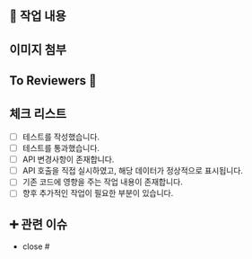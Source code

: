 ## 🔎 작업 내용

<!---작업 내용을 작성해주세요.--->

## 이미지 첨부

<!--- 
관련 이미지가 있다면 첨부해주세요.
복잡한 도메인로직이 있다면 플로우차트로 표현해주세요.
--->

## To Reviewers 📢
<!-- 리뷰어에게 질문할 사항이나 추가 설명, 요청이 필요한 부분을 여기에 적어주세요. -->

## 체크 리스트
- [ ] 테스트를 작성했습니다.
- [ ] 테스트를 통과했습니다.
- [ ] API 변경사항이 존재합니다.
- [ ] API 호출을 직접 실시하였고, 해당 데이터가 정상적으로 표시됩니다.
- [ ] 기존 코드에 영향을 주는 작업 내용이 존재합니다.
- [ ] 향후 추가적인 작업이 필요한 부분이 있습니다.

## ➕ 관련 이슈
- close #<issue>